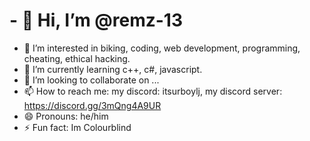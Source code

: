# - 👋 Hi, I’m @remz-13
- 👀 I’m interested in biking, coding, web development, programming, cheating, ethical hacking.
- 🌱 I’m currently learning c++, c#, javascript.
- 💞️ I’m looking to collaborate on ...
- 📫 How to reach me: my discord: itsurboylj, my discord server: https://discord.gg/3mQng4A9UR
- 😄 Pronouns: he/him
- ⚡ Fun fact: Im Colourblind

<!---
remz-13/remz-13 is a ✨ special ✨ repository because its `README.md` (this file) appears on your GitHub profile.
You can click the Preview link to take a look at your changes.
--->
